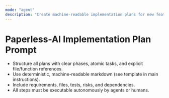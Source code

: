 ```yaml
---
mode: "agent"
description: "Create machine-readable implementation plans for new features, integrations, or refactors in paperless-ai."
---
```


# Paperless-AI Implementation Plan Prompt

- Structure all plans with clear phases, atomic tasks, and explicit file/function references.
- Use deterministic, machine-readable markdown (see template in main instructions).
- Include requirements, files, tests, risks, and dependencies.
- All steps must be executable autonomously by agents or humans.
